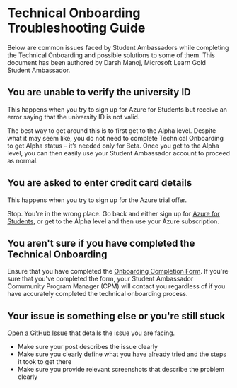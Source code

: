 # Technical Onboarding Troubleshooting Guide

Below are common issues faced by Student Ambassadors while completing the Technical Onboarding and possible solutions to some of them. This document has been authored by Darsh Manoj, Microsoft Learn Gold Student Ambassador.

## You are unable to verify the university ID

This happens when you try to sign up for Azure for Students but receive an error saying that the university ID is not valid. 
 
The best way to get around this is to first get to the Alpha level. Despite what it may seem like, you do not need to complete Technical Onboarding to get Alpha status – it’s needed only for Beta. Once you get to the Alpha level, you can then easily use your Student Ambassador account to proceed as normal.

## You are asked to enter credit card details

This happens when you try to sign up for the Azure trial offer. 
 
Stop. You're in the wrong place. Go back and either sign up for [Azure for Students](https://azure.microsoft.com/free/students/), or get to the Alpha level and then use your Azure subscription.

## You aren't sure if you have completed the Technical Onboarding

Ensure that you have completed the [Onboarding Completion Form](https://forms.office.com/r/UnJgmjap4U). If you're sure that you've completed the form, your Student Ambassador Comumunity Program Manager (CPM) will contact you regardless of if you have accurately completed the technical onboarding process. 

## Your issue is something else or you're still stuck

[Open a GitHub Issue](https://github.com/microsoft/SATechnicalOnboarding/issues) that details the issue you are facing.

- Make sure your post describes the issue clearly
- Make sure you clearly define what you have already tried and the steps it took to get there
- Make sure you provide relevant screenshots that describe the problem clearly